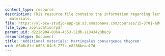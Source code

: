 ```yaml
---
content_type: resource
description: This resource file contains the information regarding lecture 11-additional
  materials.
file: https://ol-ocw-studio-app-qa.s3.amazonaws.com/courses/15-070j-advanced-stochastic-processes-fall-2013/66b6c8fdb52304e3777ce8286beaaf7d_MIT15_070JF13_Lec11Add.pdf
file_type: application/pdf
parent_uid: d222d904-8064-4553-51db-11843423b8c9
resourcetype: Document
title: 'Additional materials: Martingales convergence theorem'
uid: 66b6c8fd-b523-04e3-777c-e8286beaaf7d
---
```

